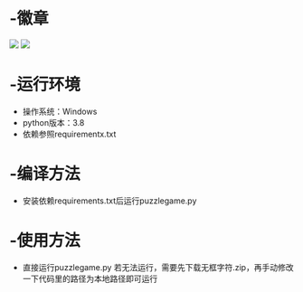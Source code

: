 # -徽章
![](https://img.shields.io/badge/{language}-{python}-{yellowgreen}.svg)
![](https://img.shields.io/badge/{build}-{passed}-{yellowgreen}.svg)

# -运行环境
- 操作系统：Windows
- python版本：3.8
- 依赖参照requirementx.txt

# -编译方法
- 安装依赖requirements.txt后运行puzzlegame.py

# -使用方法
- 直接运行puzzlegame.py
若无法运行，需要先下载无框字符.zip，再手动修改一下代码里的路径为本地路径即可运行
